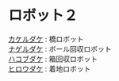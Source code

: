 # ロボット２
[カケルダケ](/ロボット２/カケルダケ/README.md) : 橋ロボット  
[ナゲルダケ](/ロボット２/ナゲルダケ/README.md) : ボール回収ロボット  
[ハコブダケ](/ロボット２/ハコブダケ/README.md) : 箱回収ロボット  
[ヒロウダケ](/ロボット２/ヒロウダケ/README.md) : 着地ロボット
